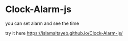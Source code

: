 # Clock-Alarm-js

you can set alarm and see the time 

try it here https://islamaltayeb.github.io/Clock-Alarm-js/
